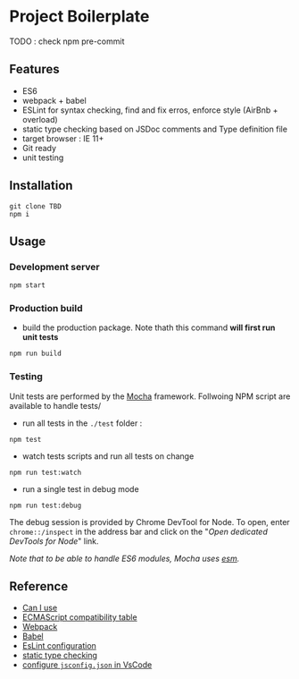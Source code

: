 # Project Boilerplate
TODO : check npm pre-commit

## Features

- ES6 
- webpack + babel
- ESLint for syntax checking, find and fix erros, enforce style (AirBnb + overload)
- static type checking based on JSDoc comments and Type definition file
- target browser : IE 11+
- Git ready
- unit testing

## Installation

```
git clone TBD
npm i
```

## Usage

### Development server

```bash
npm start
```

### Production build

- build the production package. Note thath this command **will first run unit tests**
```bash
npm run build
```

### Testing

Unit tests are performed by the [Mocha](https://mochajs.org/) framework. Follwoing NPM script are available to handle tests/

- run all tests in the `./test` folder :
```
npm test
```
- watch tests scripts and run all tests on change
```
npm run test:watch
```
- run a single test in debug mode
```
npm run test:debug
```
The debug session is provided by Chrome DevTool for Node. To open, enter `chrome::/inspect` in the address bar and click on the "*Open dedicated DevTools for Node*" link. 

*Note that to be able to handle ES6 modules, Mocha uses [esm](https://github.com/standard-things/esm#readme).*

## Reference
- [Can I use](https://caniuse.com/)
- [ECMAScript compatibility table](https://kangax.github.io/compat-table/es6/)
- [Webpack](https://webpack.js.org/)
- [Babel](https://babeljs.io/)
- [EsLint configuration](https://eslint.org/docs/user-guide/configuring)
- [static type checking](https://medium.com/@trukrs/type-safe-javascript-with-jsdoc-7a2a63209b76)
- [configure `jsconfig.json` in VsCode](https://code.visualstudio.com/docs/languages/jsconfig)
